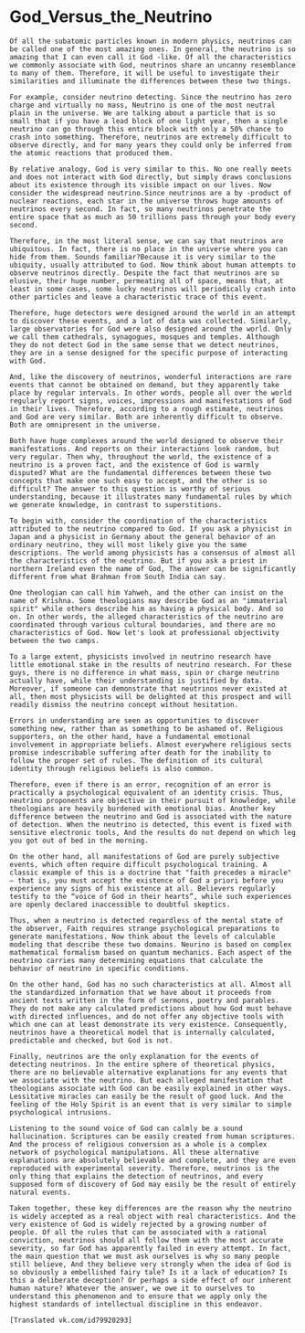 <h1> God_Versus_the_Neutrino </h1>

    Of all the subatomic particles known in modern physics, neutrinos can be called one of the most amazing ones. In general, the neutrino is so amazing that I can even call it God -like. Of all the characteristics we commonly associate with God, neutrinos share an uncanny resemblance to many of them. Therefore, it will be useful to investigate their similarities and illuminate the differences between these two things. 

    For example, consider neutrino detecting. Since the neutrino has zero charge and virtually no mass, Neutrino is one of the most neutral plain in the universe. We are talking about a particle that is so small that if you have a lead block of one light year, then a single neutrino can go through this entire block with only a 50% chance to crash into something. Therefore, neutrinos are extremely difficult to observe directly, and for many years they could only be inferred from the atomic reactions that produced them. 

    By relative analogy, God is very similar to this. No one really meets and does not interact with God directly, but simply draws conclusions about its existence through its visible impact on our lives. Now consider the widespread neutrino.Since neutrinos are a by -product of nuclear reactions, each star in the universe throws huge amounts of neutrinos every second. In fact, so many neutrinos penetrate the entire space that as much as 50 trillions pass through your body every second. 

    Therefore, in the most literal sense, we can say that neutrinos are ubiquitous. In fact, there is no place in the universe where you can hide from them. Sounds familiar?Because it is very similar to the ubiquity, usually attributed to God. Now think about human attempts to observe neutrinos directly. Despite the fact that neutrinos are so elusive, their huge number, permeating all of space, means that, at least in some cases, some lucky neutrinos will periodically crash into other particles and leave a characteristic trace of this event. 

    Therefore, huge detectors were designed around the world in an attempt to discover these events, and a lot of data was collected. Similarly, large observatories for God were also designed around the world. Only we call them cathedrals, synagogues, mosques and temples. Although they do not detect God in the same sense that we detect neutrinos, they are in a sense designed for the specific purpose of interacting with God. 

    And, like the discovery of neutrinos, wonderful interactions are rare events that cannot be obtained on demand, but they apparently take place by regular intervals. In other words, people all over the world regularly report signs, voices, impressions and manifestations of God in their lives. Therefore, according to a rough estimate, neutrinos and God are very similar. Both are inherently difficult to observe. Both are omnipresent in the universe. 

    Both have huge complexes around the world designed to observe their manifestations. And reports on their interactions look random, but very regular. Then why, throughout the world, the existence of a neutrino is a proven fact, and the existence of God is warmly disputed? What are the fundamental differences between these two concepts that make one such easy to accept, and the other is so difficult? The answer to this question is worthy of serious understanding, because it illustrates many fundamental rules by which we generate knowledge, in contrast to superstitions. 

    To begin with, consider the coordination of the characteristics attributed to the neutrino compared to God. If you ask a physicist in Japan and a physicist in Germany about the general behavior of an ordinary neutrino, they will most likely give you the same descriptions. The world among physicists has a consensus of almost all the characteristics of the neutrino. But if you ask a priest in northern Ireland even the name of God, The answer can be significantly different from what Brahman from South India can say. 

    One theologian can call him Yahweh, and the other can insist on the name of Krishna. Some theologians may describe God as an "immaterial spirit" while others describe him as having a physical body. And so on. In other words, the alleged characteristics of the neutrino are coordinated through various cultural boundaries, and there are no characteristics of God. Now let's look at professional objectivity between the two camps. 

    To a large extent, physicists involved in neutrino research have little emotional stake in the results of neutrino research. For these guys, there is no difference in what mass, spin or charge neutrino actually have, while their understanding is justified by data. Moreover, if someone can demonstrate that neutrinos never existed at all, then most physicists will be delighted at this prospect and will readily dismiss the neutrino concept without hesitation. 

    Errors in understanding are seen as opportunities to discover something new, rather than as something to be ashamed of. Religious supporters, on the other hand, have a fundamental emotional involvement in appropriate beliefs. Almost everywhere religious sects promise indescribable suffering after death for the inability to follow the proper set of rules. The definition of its cultural identity through religious beliefs is also common. 

    Therefore, even if there is an error, recognition of an error is practically a psychological equivalent of an identity crisis. Thus, neutrino proponents are objective in their pursuit of knowledge, while theologians are heavily burdened with emotional bias. Another key difference between the neutrino and God is associated with the nature of detection. When the neutrino is detected, this event is fixed with sensitive electronic tools, And the results do not depend on which leg you got out of bed in the morning. 

    On the other hand, all manifestations of God are purely subjective events, which often require difficult psychological training. A classic example of this is a doctrine that "faith precedes a miracle" — that is, you must accept the existence of God a priori before you experience any signs of his existence at all. Believers regularly testify to the “voice of God in their hearts”, while such experiences are openly declared inaccessible to doubtful skeptics. 

    Thus, when a neutrino is detected regardless of the mental state of the observer, Faith requires strange psychological preparations to generate manifestations. Now think about the levels of calculable modeling that describe these two domains. Neurino is based on complex mathematical formalism based on quantum mechanics. Each aspect of the neutrino carries many determining equations that calculate the behavior of neutrino in specific conditions. 

    On the other hand, God has no such characteristics at all. Almost all the standardized information that we have about it proceeds from ancient texts written in the form of sermons, poetry and parables. They do not make any calculated predictions about how God must behave with directed influences, and do not offer any objective tools with which one can at least demonstrate its very existence. Consequently, neutrinos have a theoretical model that is internally calculated, predictable and checked, but God is not. 

    Finally, neutrinos are the only explanation for the events of detecting neutrinos. In the entire sphere of theoretical physics, there are no believable alternative explanations for any events that we associate with the neutrino. But each alleged manifestation that theologians associate with God can be easily explained in other ways. Lessitative miracles can easily be the result of good luck. And the feeling of the Holy Spirit is an event that is very similar to simple psychological intrusions. 

    Listening to the sound voice of God can calmly be a sound hallucination. Scriptures can be easily created from human scriptures. And the process of religious conversion as a whole is a complex network of psychological manipulations. All these alternative explanations are absolutely believable and complete, and they are even reproduced with experimental severity. Therefore, neutrinos is the only thing that explains the detection of neutrinos, and every supposed form of discovery of God may easily be the result of entirely natural events. 

    Taken together, these key differences are the reason why the neutrino is widely accepted as a real object with real characteristics. And the very existence of God is widely rejected by a growing number of people. Of all the rules that can be associated with a rational conviction, neutrinos should all follow them with the most accurate severity, so far God has apparently failed in every attempt. In fact, the main question that we must ask ourselves is why so many people still believe, And they believe very strongly when the idea of God is so obviously a embellished fairy tale? Is it a lack of education? Is this a deliberate deception? Or perhaps a side effect of our inherent human nature? Whatever the answer, we owe it to ourselves to understand this phenomenon and to ensure that we apply only the highest standards of intellectual discipline in this endeavor. 

    [Translated vk.com/id79920293] 